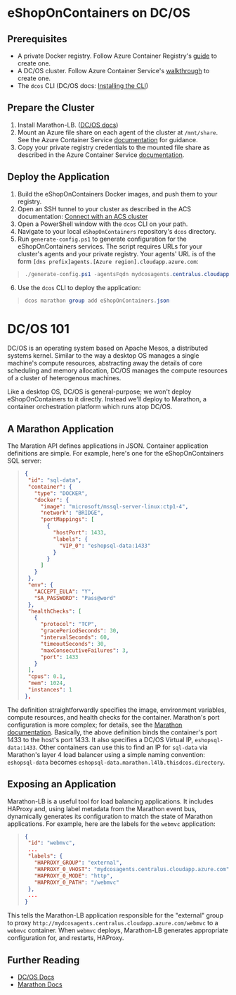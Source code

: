 # eShopOnContainers on DC/OS

## Prerequisites
* A private Docker registry. Follow Azure Container Registry's [guide](https://docs.microsoft.com/en-us/azure/container-registry/container-registry-get-started-portal) to create one.
* A DC/OS cluster. Follow Azure Container Service's [walkthrough](https://docs.microsoft.com/en-us/azure/container-service/container-service-deployment) to create one.
* The `dcos` CLI (DC/OS docs: [Installing the CLI](https://dcos.io/docs/1.8/usage/cli/install/))

## Prepare the Cluster
1. Install Marathon-LB. ([DC/OS docs](https://dcos.io/docs/1.8/usage/service-discovery/marathon-lb/usage/))
1. Mount an Azure file share on each agent of the cluster at `/mnt/share`. See the Azure Container Service [documentation](https://docs.microsoft.com/en-us/azure/container-service/container-service-dcos-fileshare) for guidance.
1. Copy your private registry credentials to the mounted file share as described in the Azure Container Service [documentation](https://docs.microsoft.com/en-us/azure/container-service/container-service-dcos-acr).

## Deploy the Application
1. Build the eShopOnContainers Docker images, and push them to your registry.
1. Open an SSH tunnel to your cluster as described in the ACS documentation: [Connect with an ACS cluster](https://docs.microsoft.com/en-us/azure/container-service/container-service-connect#connect-to-a-dcos-or-swarm-cluster)
1. Open a PowerShell window with the `dcos` CLI on your path.
1. Navigate to your local `eShopOnContainers` repository's `dcos` directory.
1. Run `generate-config.ps1` to generate configuration for the eShopOnContainers services. The script requires URLs for your cluster's agents and your private registry. Your agents' URL is of the form `[dns prefix]agents.[Azure region].cloudapp.azure.com`:
>```powershell
>./generate-config.ps1 -agentsFqdn mydcosagents.centralus.cloudapp.azure.com -registry myregistry.azurecr.io
>```
6. Use the `dcos` CLI to deploy the application:
>```powershell
>dcos marathon group add eShopOnContainers.json
>```

# DC/OS 101
DC/OS is an operating system based on Apache Mesos, a distributed systems kernel. Similar to the way a desktop OS manages a single machine's compute resources, abstracting away the details of core scheduling and memory allocation, DC/OS manages the compute resources of a cluster of heterogenous machines.

Like a desktop OS, DC/OS is general-purpose; we won't deploy eShopOnContainers to it directly. Instead we'll deploy to Marathon, a container orchestration platform which runs atop DC/OS.

## A Marathon Application
The Maration API defines applications in JSON. Container application definitions are simple. For example, here's one for the eShopOnContainers SQL server:
>```json
>{
>  "id": "sql-data",
>  "container": {
>    "type": "DOCKER",
>    "docker": {
>      "image": "microsoft/mssql-server-linux:ctp1-4",
>      "network": "BRIDGE",
>      "portMappings": [
>        {
>          "hostPort": 1433,
>          "labels": {
>            "VIP_0": "eshopsql-data:1433"
>          }
>        }
>      ]
>    }
>  },
>  "env": {
>    "ACCEPT_EULA": "Y",
>    "SA_PASSWORD": "Pass@word"
>  },
>  "healthChecks": [
>    {
>      "protocol": "TCP",
>      "gracePeriodSeconds": 30,
>      "intervalSeconds": 60,
>      "timeoutSeconds": 30,
>      "maxConsecutiveFailures": 3,
>      "port": 1433
>    }
>  ],
>  "cpus": 0.1,
>  "mem": 1024,
>  "instances": 1
>},
>```
The definition straightforwardly specifies the image, environment variables, compute resources, and health checks for the container. Marathon's port configuration is more complex; for details, see the [Marathon documentation](https://mesosphere.github.io/marathon/docs/ports.html). Basically, the above definition binds the container's port 1433 to the host's port 1433. It also specifies a DC/OS Virtual IP, `eshopsql-data:1433`. Other containers can use this to find an IP for `sql-data` via Marathon's layer 4 load balancer using a simple naming convention: `eshopsql-data` becomes `eshopsql-data.marathon.l4lb.thisdcos.directory`.

## Exposing an Application
Marathon-LB is a useful tool for load balancing applications. It includes HAProxy and, using label metadata from the Marathon event bus, dynamically generates its configuration to match the state of Marathon applications. For example, here are the labels for the `webmvc` application:
>```json
>{
>  "id": "webmvc",
>  ...
>  "labels": {
>    "HAPROXY_GROUP": "external",
>    "HAPROXY_0_VHOST": "mydcosagents.centralus.cloudapp.azure.com",
>    "HAPROXY_0_MODE": "http",
>    "HAPROXY_0_PATH": "/webmvc"
>  },
>  ...
>}
>```
This tells the Marathon-LB application responsible for the "external" group to proxy `http://mydcosagents.centralus.cloudapp.azure.com/webmvc` to a `webmvc` container. When `webmvc` deploys, Marathon-LB generates appropriate configuration for, and restarts, HAProxy.

## Further Reading
* [DC/OS Docs](https://dcos.io/docs/1.8/)
* [Marathon Docs](https://mesosphere.github.io/marathon/docs/)
